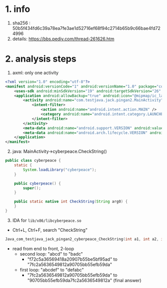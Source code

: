 # 1. info

1. sha256 : 50b5f434fd6c39a78ea7fe3ae1d52716ef68f94c2714b65b9c66bae4fd724996
2. details: https://bbs.pediy.com/thread-261626.htm


# 2. analysis steps


1. axml: only one activity

```xml
<?xml version="1.0" encoding="utf-8"?>
<manifest android:versionCode="1" android:versionName="1.0" package="com.testjava.jack.pingan2" xmlns:android="http://schemas.android.com/apk/res/android">
    <uses-sdk android:minSdkVersion="19" android:targetSdkVersion="26" />
    <application android:allowBackup="true" android:icon="@mipmap/ic_launcher" android:label="@string/app_name" android:roundIcon="@mipmap/ic_launcher_round" android:supportsRtl="true" android:theme="@style/AppTheme">
        <activity android:name="com.testjava.jack.pingan2.MainActivity">
            <intent-filter>
                <action android:name="android.intent.action.MAIN" />
                <category android:name="android.intent.category.LAUNCHER" />
            </intent-filter>
        </activity>
        <meta-data android:name="android.support.VERSION" android:value="26.1.0" />
        <meta-data android:name="android.arch.lifecycle.VERSION" android:value="27.0.0-SNAPSHOT" />
    </application>
</manifest>

```

2. java: MainActivity->cyberpeace.CheckString()

```java
public class cyberpeace {
    static {
        System.loadLibrary("cyberpeace");
    }

    public cyberpeace() {
        super();
    }

    public static native int CheckString(String arg0) {
    }
}
```

3. IDA for `lib/x86/libcyberpeace.so`
* Ctrl+L, Ctrl+F, search "CheckString"

```c++
Java_com_testjava_jack_pingan2_cyberpeace_CheckString(int a1, int a2, int a3)
```

* read from end to front, 2-loop
   * second loop: "abcd" to "badc"
      * "f72c5a36569418a20907b55be5bf95ad" to "7fc2a5636549812a90705bb55efb59da"
   * first loop: "abcdef" to "defabc" 
      * "7fc2a5636549812a90705bb55efb59da" to "90705bb55efb59da7fc2a5636549812a" (final answer)

